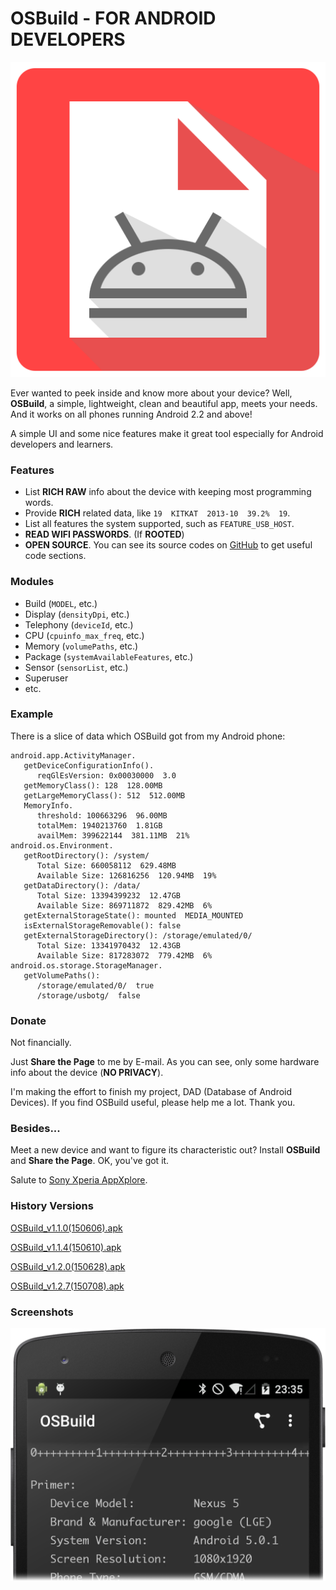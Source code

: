 # OSBuild - FOR ANDROID DEVELOPERS

![icon.png](/Other/icon.png)

Ever wanted to peek inside and know more about your device? Well, **OSBuild**, a simple, lightweight, clean and beautiful app, meets your needs. And it works on all phones running Android 2.2 and above!

A simple UI and some nice features make it great tool especially for Android developers and learners.

### Features
* List **RICH RAW** info about the device with keeping most programming words.
* Provide **RICH** related data, like `19  KITKAT  2013-10  39.2%  19`.
* List all features the system supported, such as `FEATURE_USB_HOST`.
* **READ WIFI PASSWORDS**. (If **ROOTED**)
* **OPEN SOURCE**. You can see its source codes on [GitHub](https://github.com/by-syk/OSBuild) to get useful code sections.

### Modules
* Build (`MODEL`, etc.)
* Display (`densityDpi`, etc.)
* Telephony (`deviceId`, etc.)
* CPU (`cpuinfo_max_freq`, etc.)
* Memory (`volumePaths`, etc.)
* Package (`systemAvailableFeatures`, etc.)
* Sensor (`sensorList`, etc.)
* Superuser
* etc.

### Example
There is a slice of data which OSBuild got from my Android phone:
```
android.app.ActivityManager.
   getDeviceConfigurationInfo().
      reqGlEsVersion: 0x00030000  3.0
   getMemoryClass(): 128  128.00MB
   getLargeMemoryClass(): 512  512.00MB
   MemoryInfo.
      threshold: 100663296  96.00MB
      totalMem: 1940213760  1.81GB
      availMem: 399622144  381.11MB  21%
android.os.Environment.
   getRootDirectory(): /system/
      Total Size: 660058112  629.48MB
      Available Size: 126816256  120.94MB  19%
   getDataDirectory(): /data/
      Total Size: 13394399232  12.47GB
      Available Size: 869711872  829.42MB  6%
   getExternalStorageState(): mounted  MEDIA_MOUNTED
   isExternalStorageRemovable(): false
   getExternalStorageDirectory(): /storage/emulated/0/
      Total Size: 13341970432  12.43GB
      Available Size: 817283072  779.42MB  6%
android.os.storage.StorageManager.
   getVolumePaths():
      /storage/emulated/0/  true
      /storage/usbotg/  false
```

### Donate
Not financially.

Just **Share the Page** to me by E-mail. As you can see, only some hardware info about the device (**NO PRIVACY**).

I'm making the effort to finish my project, DAD (Database of Android Devices). If you find OSBuild useful, please help me a lot. Thank you.

### Besides...
Meet a new device and want to figure its characteristic out? Install **OSBuild** and **Share the Page**. OK, you've got it.

Salute to [Sony Xperia AppXplore](http://developer.sonymobile.com/knowledge-base/tools/download-appxplore-and-learn-more-about-your-apps/).

### History Versions
[OSBuild_v1.1.0(150606).apk](/Other/OSBuild_v1.1.0(150606).apk)

[OSBuild_v1.1.4(150610).apk](/Other/OSBuild_v1.1.4(150610).apk)

[OSBuild_v1.2.0(150628).apk](/Other/OSBuild_v1.2.0(150628).apk)

[OSBuild_v1.2.7(150708).apk](/Other/OSBuild_v1.2.7(150708).apk)

### Screenshots
![screenshot1.png](/Other/screenshot.png)
